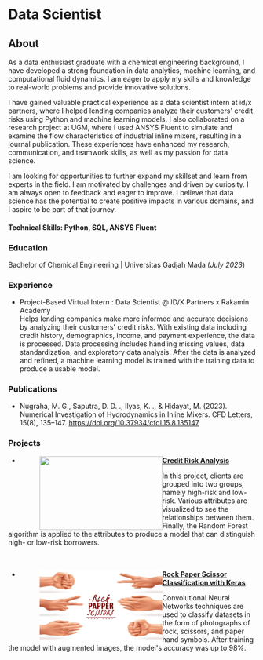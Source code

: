 # Data Scientist

## About
As a data enthusiast graduate with a chemical engineering background, I have developed a strong foundation in data analytics, machine learning, and computational fluid dynamics. I am eager to apply my skills and knowledge to real-world problems and provide innovative solutions.

I have gained valuable practical experience as a data scientist intern at id/x partners, where I helped lending companies analyze their customers' credit risks using Python and machine learning models. I also collaborated on a research project at UGM, where I used ANSYS Fluent to simulate and examine the flow characteristics of industrial inline mixers, resulting in a journal publication. These experiences have enhanced my research, communication, and teamwork skills, as well as my passion for data science.

I am looking for opportunities to further expand my skillset and learn from experts in the field. I am motivated by challenges and driven by curiosity. I am always open to feedback and eager to improve. I believe that data science has the potential to create positive impacts in various domains, and I aspire to be part of that journey.

#### Technical Skills: Python, SQL, ANSYS Fluent

### Education
Bachelor of Chemical Engineering | Universitas Gadjah Mada (_July 2023_)

### Experience
* Project-Based Virtual Intern : Data Scientist @ ID/X Partners x Rakamin Academy\
Helps lending companies make more informed and accurate decisions by analyzing their customers' credit risks. With existing data including credit history, demographics, income, and payment experience, the data is processed. Data processing includes handling missing values, data standardization, and exploratory data analysis. After the data is analyzed and refined, a machine learning model is trained with the training data to produce a usable model.

### Publications
- Nugraha, M. G., Saputra, D. D. ., Ilyas, K. ., & Hidayat, M. (2023). Numerical Investigation of Hydrodynamics in Inline Mixers. CFD Letters, 15(8), 135–147. https://doi.org/10.37934/cfdl.15.8.135147

### Projects

- <figure><img align="left" width="250" height="150" src="https://github.com/khairul746/portfolio/blob/main/assets/image/CreditRisk.jpg?raw=true"></figure> <strong><a href="https://www.kaggle.com/code/khairullahilyas/credit-risk-analysis-from-real-life-scenario">Credit Risk Analysis</a></strong>

In this project, clients are grouped into two groups, namely high-risk and low-risk. Various attributes are visualized to see the relationships between them. Finally, the Random Forest algorithm is applied to the attributes to produce a model that can distinguish high- or low-risk borrowers.
<br>
<br>
<br>
- <figure><img align="left" width="250" height="150" src="https://github.com/khairul746/portfolio/blob/main/assets/image/RockPaperScissors.jpg?raw=true"></figure> <strong><a href="https://github.com/khairul746/Applied-Data-Science-Capstone-IBM/blob/main/Rock_Paper_Scissor_Classification.ipynb">Rock Paper Scissor Classification with Keras</a></strong>

Convolutional Neural Networks techniques are used to classify datasets in the form of photographs of rock, scissors, and paper hand symbols. After training the model with augmented images, the model's accuracy was up to 98%.
<br>
<br>
<br>




